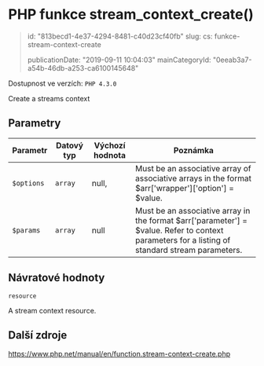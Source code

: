 PHP funkce stream_context_create()
==================================

> id: "813becd1-4e37-4294-8481-c40d23cf40fb"
> slug:
> 	cs: funkce-stream-context-create
>
> publicationDate: "2019-09-11 10:04:03"
> mainCategoryId: "0eeab3a7-a54b-46db-a253-ca6100145648"

Dostupnost ve verzích: `PHP 4.3.0`

Create a streams context


Parametry
--------------

| Parametr | Datový typ | Výchozí hodnota | Poznámka |
|-----|-----|-----|-----|
| `$options` | `array` | null, | Must be an associative array of associative arrays in the format $arr['wrapper']['option'] = $value. |
| `$params` | `array` | null | Must be an associative array in the format $arr['parameter'] = $value. Refer to context parameters for a listing of standard stream parameters. |


Návratové hodnoty
----------------

`resource`

A stream context resource.

Další zdroje
------------

https://www.php.net/manual/en/function.stream-context-create.php
